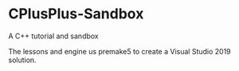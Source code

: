 # CPlusPlus-Sandbox
A C++ tutorial and sandbox

The lessons and engine us premake5 to create a Visual Studio 2019 solution.
